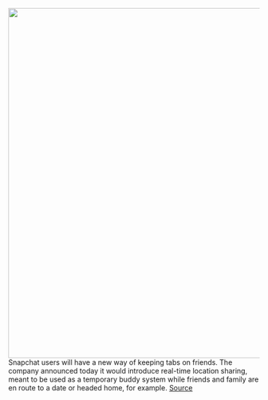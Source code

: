 <img src='https://cdn.vox-cdn.com/thumbor/QUdP2whzPr3WB_j1Xw0xxMSVsl8=/0x0:1920x1080/1200x800/filters:focal(810x298:1116x604)/cdn.vox-cdn.com/uploads/chorus_image/image/70524755/1920_x_1080_TLLS_Blog_Asset.0.jpg' width='700px' /><br/>
Snapchat users will have a new way of keeping tabs on friends. The company announced today it would introduce real-time location sharing, meant to be used as a temporary buddy system while friends and family are en route to a date or headed home, for example.
<a href='https://www.theverge.com/2022/2/18/22937338/snapchat-live-location-sharing'> Source <a/>